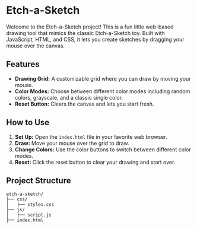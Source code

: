 # Etch-a-Sketch

Welcome to the Etch-a-Sketch project! This is a fun little web-based drawing tool that mimics the classic Etch-a-Sketch toy. Built with JavaScript, HTML, and CSS, it lets you create sketches by dragging your mouse over the canvas.

## Features

- **Drawing Grid:** A customizable grid where you can draw by moving your mouse.
- **Color Modes:** Choose between different color modes including random colors, grayscale, and a classic single color.
- **Reset Button:** Clears the canvas and lets you start fresh.

## How to Use

1. **Set Up:** Open the `index.html` file in your favorite web browser.
2. **Draw:** Move your mouse over the grid to draw.
3. **Change Colors:** Use the color buttons to switch between different color modes.
4. **Reset:** Click the reset button to clear your drawing and start over.

## Project Structure

```plaintext
etch-a-sketch/
├── css/
│   ├── styles.css
├── js/
│   ├── script.js
├── index.html
